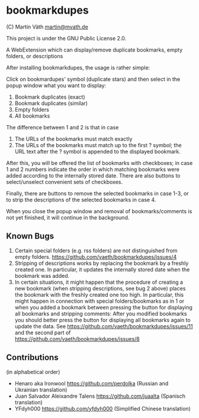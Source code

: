 # bookmarkdupes

(C) Martin Väth <martin@mvath.de>

This project is under the GNU Public License 2.0.

A WebExtension which can display/remove duplicate bookmarks, empty folders, or descriptions

After installing bookmarkdupes, the usage is rather simple:

Click on bookmardupes' symbol (duplicate stars) and then
select in the popup window what you want to display:

1. Bookmark duplicates (exact)
2. Bookmark duplicates (similar)
3. Empty folders
4. All bookmarks

The difference between 1 and 2 is that in case

1. The URLs of the bookmarks must match exactly
2. The URLs of the bookmarks must match up to the first ? symbol;
   the URL text after the ? symbol is appended to the displayed bookmark.

After this, you will be offered the list of bookmarks with checkboxes;
in case 1 and 2 numbers indicate the order in which matching bookmarks
were added according to the internally stored date.
There are also buttons to select/unselect convenient sets of checkboxes.

Finally, there are buttons to remove the selected bookmarks in case 1-3,
or to strip the descriptions of the selected bookmarks in case 4.

When you close the popup window and removal of bookmarks/comments is not
yet finished, it will continue in the background.

## Known Bugs

1. Certain special folders (e.g. rss folders) are not distinguished from
   empty folders.
   https://github.com/vaeth/bookmarkdupes/issues/4
2. Stripping of descriptions works by replacing the bookmark by a freshly
   created one. In particular, it updates the internally stored date when
   the bookmark was added.
3. In certain situations, it might happen that the procedure of creating a
   new bookmark (when stripping descriptions, see bug 2 above) places the
   bookmark with the freshly created one too high. In particular, this might
   happen in connection with special folders/bookmarks as in 1 or when you
   added a bookmark between pressing the button for displaying all bookmarks
   and stripping comments: After you modified bookmarks you should better
   press the button for displaying all bookmarks again to update the data.
   See https://github.com/vaeth/bookmarkdupes/issues/11 and the second part of
   https://github.com/vaeth/bookmarkdupes/issues/8

## Contributions

(in alphabetical order)

- Henaro aka Ironwool https://github.com/perdolka (Russian and Ukrainian translation)
- Juan Salvador Aleixandre Talens https://github.com/juaalta (Spanisch translation)
- YFdyh000 <yfdyh000 at gmail.com> https://github.com/yfdyh000 (Simplified Chinese translation)
